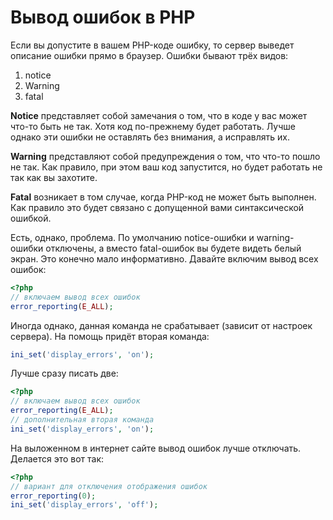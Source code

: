 # Вывод ошибок в PHP

Если вы допустите в вашем PHP-коде ошибку, то сервер выведет описание ошибки прямо в браузер. Ошибки бывают трёх видов:

1. notice
2. Warning
3. fatal

**Notice** представляет собой замечания о том, что в коде у вас может что-то быть не так. Хотя код по-прежнему будет работать. Лучше однако эти ошибки не оставлять без внимания, а исправлять их.

**Warning** представляют собой предупреждения о том, что что-то пошло не так. Как правило, при этом ваш код запустится, но будет работать не так как вы захотите.

**Fatal** возникает в том случае, когда PHP-код не может быть выполнен. Как правило это будет связано с допущенной вами синтаксической ошибкой.

Есть, однако, проблема. По умолчанию notice-ошибки и warning-ошибки отключены, а вместо fatal-ошибок вы будете видеть белый экран. Это конечно мало информативно. Давайте включим вывод всех ошибок:

```php
<?php
// включаем вывод всех ошибок
error_reporting(E_ALL);
```

Иногда однако, данная команда не срабатывает (зависит от настроек сервера). На помощь придёт вторая команда:

```php
ini_set('display_errors', 'on');
```

Лучше сразу писать две:

```php
<?php
// включаем вывод всех ошибок
error_reporting(E_ALL);
// дополнительная вторая команда
ini_set('display_errors', 'on');
```

На выложенном в интернет сайте вывод ошибок лучше отключать. Делается это вот так:

```php
<?php
// вариант для отключения отображения ошибок
error_reporting(0);
ini_set('display_errors', 'off');

```
